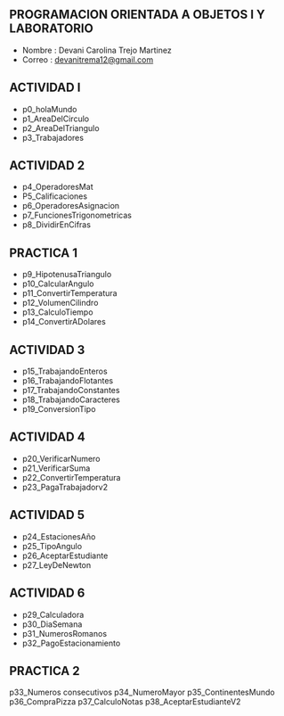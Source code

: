 ## PROGRAMACION ORIENTADA A OBJETOS I Y LABORATORIO
- Nombre : Devani Carolina Trejo Martinez
- Correo : devanitrema12@gmail.com

## ACTIVIDAD I
 - p0_holaMundo
 - p1_AreaDelCirculo
 - p2_AreaDelTriangulo
 - p3_Trabajadores

## ACTIVIDAD 2
 - p4_OperadoresMat
 - P5_Calificaciones
 - p6_OperadoresAsignacion
 - p7_FuncionesTrigonometricas
 - p8_DividirEnCifras
 ## PRACTICA 1
 - p9_HipotenusaTriangulo
 - p10_CalcularAngulo
 - p11_ConvertirTemperatura
 - p12_VolumenCilindro
 - p13_CalculoTiempo
 - p14_ConvertirADolares

 ## ACTIVIDAD 3
 - p15_TrabajandoEnteros
 - p16_TrabajandoFlotantes
 - p17_TrabajandoConstantes
 - p18_TrabajandoCaracteres
 - p19_ConversionTipo
 ## ACTIVIDAD 4
 - p20_VerificarNumero
 - p21_VerificarSuma
 - p22_ConvertirTemperatura
 - p23_PagaTrabajadorv2
 ## ACTIVIDAD 5
 - p24_EstacionesAño
 - p25_TipoAngulo
 - p26_AceptarEstudiante
 - p27_LeyDeNewton
## ACTIVIDAD 6
- p29_Calculadora
- p30_DiaSemana
- p31_NumerosRomanos
- p32_PagoEstacionamiento
## PRACTICA 2
p33_Numeros consecutivos
p34_NumeroMayor
p35_ContinentesMundo
p36_CompraPizza
p37_CalculoNotas
p38_AceptarEstudianteV2